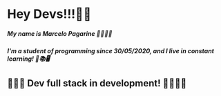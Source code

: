 
# Hey Devs!!!🤞🏾

##### My name is Marcelo Pagarine 👨🏾‍💻🚀
##### I'm a student of programming since 30/05/2020, and I live in constant learning! 🧠📚🖥️
##### 

## 👨🏾‍💻 Dev full stack in development! 🚀🦾🙏🏿



